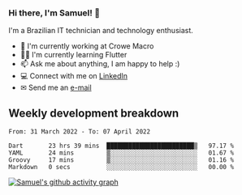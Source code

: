 ### Hi there, I'm Samuel! 👋

I'm a Brazilian IT technician and technology enthusiast.

- 🏢 I'm currently working at Crowe Macro
- 👨‍💻 I'm currently learning Flutter
- 📫 Ask me about anything, I am happy to help :)
- 💻 Connect with me on [LinkedIn](https://www.linkedin.com/in/samuel-s-marques/)
- ✉ Send me an [e-mail](mailto:samuel.s.marques@protonmail.com)

## Weekly development breakdown
<!--START_SECTION:waka-->

```text
From: 31 March 2022 - To: 07 April 2022

Dart       23 hrs 39 mins  ████████████████████████▒   97.17 %
YAML       24 mins         ▒░░░░░░░░░░░░░░░░░░░░░░░░   01.67 %
Groovy     17 mins         ▒░░░░░░░░░░░░░░░░░░░░░░░░   01.16 %
Markdown   0 secs          ░░░░░░░░░░░░░░░░░░░░░░░░░   00.00 %
```

<!--END_SECTION:waka-->

[![Samuel's github activity graph](https://activity-graph.herokuapp.com/graph?username=samuel-s-marques&theme=react-dark)](https://github.com/samuel-s-marques)
